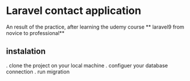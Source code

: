 # Laravel contact application
<p>An result of the practice, after learning the udemy course ** laravel9 from novice to professional** </p>

## instalation

. clone the project on your local machine
. configuer your database connection
. run migration
